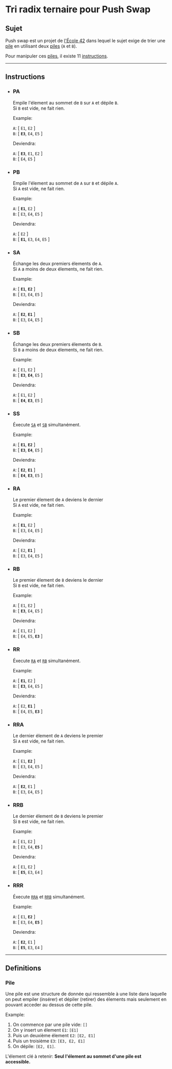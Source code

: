 # Tri radix ternaire pour Push Swap

## Sujet

Push swap est un projet de [l'École 42](https://42.fr) dans lequel le sujet exige de trier une [pile](#pile) en utilisant deux [piles](#pile) (`A` et `B`).

Pour manipuler ces [piles](#pile), il existe 11 [instructions](#instructions).

---

## Instructions

- ### PA
	Empile l'élement au sommet de `B` sur `A` et dépile `B`.<br/>
	Si `B` est vide, ne fait rien.

	Example:

	`A`: [ `E1`, `E2` ]<br/>
	`B`: [ __`E3`__, `E4`, `E5` ]

	Deviendra:

	`A`: [ __`E3`__, `E1`, `E2` ]<br/>
	`B`: [ `E4`, `E5` ]

- ### PB
	Empile l'élement au sommet de `A` sur `B` et dépile `A`.<br/>
	Si `A` est vide, ne fait rien.

	Example:

	`A`: [ __`E1`__, `E2` ]<br/>
	`B`: [ `E3`, `E4`, `E5` ]

	Deviendra:

	`A`: [ `E2` ]<br/>
	`B`: [ __`E1`__, `E3`, `E4`, `E5` ]

- ### SA
	Échange les deux premiers élements de `A`.<br/>
	Si `A` a moins de deux élements, ne fait rien.

	Example:

	`A`: [ __`E1`__, __`E2`__ ]<br/>
	`B`: [ `E3`, `E4`, `E5` ]

	Deviendra:

	`A`: [ __`E2`__, __`E1`__ ]<br/>
	`B`: [ `E3`, `E4`, `E5` ]

- ### SB
	Échange les deux premiers élements de `B`.<br/>
	Si `B` a moins de deux élements, ne fait rien.

	Example:

	`A`: [ `E1`, `E2` ]<br/>
	`B`: [ __`E3`__, __`E4`__, `E5` ]

	Deviendra:

	`A`: [ `E1`, `E2` ]<br/>
	`B`: [ __`E4`__, __`E3`__, `E5` ]

- ### SS
	Éxecute [`SA`](#sa) et [`SB`](#sb) simultanément.

	Example:

	`A`: [ __`E1`__, __`E2`__ ]<br/>
	`B`: [ __`E3`__, __`E4`__, `E5` ]

	Deviendra:

	`A`: [ __`E2`__, __`E1`__ ]<br/>
	`B`: [ __`E4`__, __`E3`__, `E5` ]

- ### RA
	Le premier élement de `A` deviens le dernier<br/>
	Si `A` est vide, ne fait rien.

	Example:

	`A`: [ __`E1`__, `E2` ]<br/>
	`B`: [ `E3`, `E4`, `E5` ]

	Deviendra:

	`A`: [ `E2`, __`E1`__ ]<br/>
	`B`: [ `E3`, `E4`, `E5` ]

- ### RB
	Le premier élement de `B` deviens le dernier<br/>
	Si `B` est vide, ne fait rien.

	Example:

	`A`: [ `E1`, `E2` ]<br/>
	`B`: [ __`E3`__, `E4`, `E5` ]

	Deviendra:

	`A`: [ `E1`, `E2` ]<br/>
	`B`: [ `E4`, `E5`, __`E3`__ ]

- ### RR
	Éxecute [`RA`](#ra) et [`RB`](#rb) simultanément.

	Example:

	`A`: [ __`E1`__, `E2` ]<br/>
	`B`: [ __`E3`__, `E4`, `E5` ]

	Deviendra:

	`A`: [ `E2`, __`E1`__ ]<br/>
	`B`: [ `E4`, `E5`, __`E3`__ ]

- ### RRA
	Le dernier élement de `A` deviens le premier<br/>
	Si `A` est vide, ne fait rien.

	Example:

	`A`: [ `E1`, __`E2`__ ]<br/>
	`B`: [ `E3`, `E4`, `E5` ]

	Deviendra:

	`A`: [ __`E2`__, `E1` ]<br/>
	`B`: [ `E3`, `E4`, `E5` ]

- ### RRB
	Le dernier élement de `B` deviens le premier<br/>
	Si `B` est vide, ne fait rien.

	Example:

	`A`: [ `E1`, `E2` ]<br/>
	`B`: [ `E3`, `E4`, __`E5`__ ]

	Deviendra:

	`A`: [ `E1`, `E2` ]<br/>
	`B`: [ __`E5`__, `E3`, `E4` ]

- ### RRR
	Éxecute [`RRA`](#rra) et [`RRB`](#rrb) simultanément.

	Example:

	`A`: [ `E1`, __`E2`__ ]<br/>
	`B`: [ `E3`, `E4`, __`E5`__ ]

	Deviendra:

	`A`: [ __`E2`__, `E1` ]<br/>
	`B`: [ __`E5`__, `E3`, `E4` ]

---

## Definitions

### Pile
Une pile est une structure de donnée qui ressemble à une liste dans laquelle on peut empiler (insérer) et dépiler (retirer) des élements mais seulement en pouvant acceder au dessus de cette pile.

Example:

1. On commence par une pile vide: `[]`
1. On y insert un élement `E1`: `[E1]`
1. Puis un deuxième élement `E2`: `[E2, E1]`
1. Puis un troisième `E3`: `[E3, E2, E1]`
1. On dépile: `[E2, E1]`.

L'élement clé à retenir: __Seul l'élement au sommet d'une pile est accessible.__

